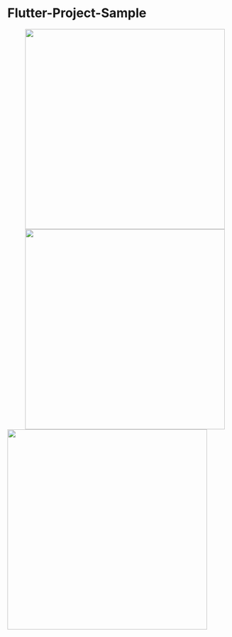 # Flutter-Project-Sample
<img src="https://user-images.githubusercontent.com/27208120/62361148-40b85c00-b53c-11e9-808f-baf747a76624.png" height=450 hspace="40"><img src="https://user-images.githubusercontent.com/27208120/62361434-d48a2800-b53c-11e9-8471-bead41506df9.png" height=450 hspace= 40><img src="https://user-images.githubusercontent.com/27208120/62368519-9e55a400-b54e-11e9-8cb3-5bcb16d72c64.png" height=450>
